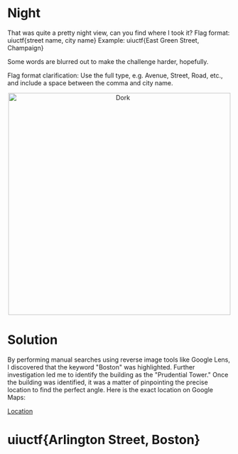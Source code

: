 # Night

That was quite a pretty night view, can you find where I took it? Flag format: uiuctf{street name, city name} Example: uiuctf{East Green Street, Champaign}

Some words are blurred out to make the challenge harder, hopefully.

Flag format clarification: Use the full type, e.g. Avenue, Street, Road, etc., and include a space between the comma and city name.

<p align="center">
  <img src="../OSINT/assets/night.jpg" width="500" alt="Dork">
</p>

# Solution 

By performing manual searches using reverse image tools like Google Lens, I discovered that the keyword "Boston" was highlighted. Further investigation led me to identify the building as the "Prudential Tower." Once the building was identified, it was a matter of pinpointing the precise location to find the perfect angle. Here is the exact location on Google Maps:

[Location](https://www.google.com/maps/@42.3479615,-71.0696606,3a,75y,266.94h,101t/data=!3m7!1e1!3m5!1s-4Jq2zKCxlVHUHnZxpXIGA!2e0!6shttps:%2F%2Fstreetviewpixels-pa.googleapis.com%2Fv1%2Fthumbnail%3Fpanoid%3D-4Jq2zKCxlVHUHnZxpXIGA%26cb_client%3Dmaps_sv.share%26w%3D900%26h%3D600%26yaw%3D266.9412482170567%26pitch%3D-10.996245888867804%26thumbfov%3D90!7i16384!8i8192?hl=es&coh=205410&entry=ttu)

# uiuctf{Arlington Street, Boston}
